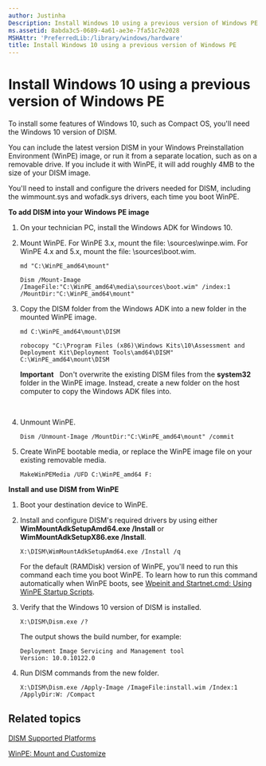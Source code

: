 ```yaml
---
author: Justinha
Description: Install Windows 10 using a previous version of Windows PE
ms.assetid: 8abda3c5-0689-4a61-ae3e-7fa51c7e2028
MSHAttr: 'PreferredLib:/library/windows/hardware'
title: Install Windows 10 using a previous version of Windows PE
---
```


# Install Windows 10 using a previous version of Windows PE


To install some features of Windows 10, such as Compact OS, you'll need the Windows 10 version of DISM.

You can include the latest version DISM in your Windows Preinstallation Environment (WinPE) image, or run it from a separate location, such as on a removable drive. If you include it with WinPE, it will add roughly 4MB to the size of your DISM image.

You'll need to install and configure the drivers needed for DISM, including the wimmount.sys and wofadk.sys drivers, each time you boot WinPE.

**To add DISM into your Windows PE image**

1.  On your technician PC, install the Windows ADK for Windows 10.
2.  Mount WinPE. For WinPE 3.x, mount the file: \\sources\\winpe.wim. For WinPE 4.x and 5.x, mount the file: \\sources\\boot.wim.

    ``` syntax
    md "C:\WinPE_amd64\mount"

    Dism /Mount-Image /ImageFile:"C:\WinPE_amd64\media\sources\boot.wim" /index:1 /MountDir:"C:\WinPE_amd64\mount"
    ```

3.  Copy the DISM folder from the Windows ADK into a new folder in the mounted WinPE image.

    ``` syntax
    md C:\WinPE_amd64\mount\DISM

    robocopy "C:\Program Files (x86)\Windows Kits\10\Assessment and Deployment Kit\Deployment Tools\amd64\DISM" C:\WinPE_amd64\mount\DISM
    ```

    **Important**   Don't overwrite the existing DISM files from the **system32** folder in the WinPE image. Instead, create a new folder on the host computer to copy the Windows ADK files into.

     

4.  Unmount WinPE.

    ``` syntax
    Dism /Unmount-Image /MountDir:"C:\WinPE_amd64\mount" /commit
    ```

5.  Create WinPE bootable media, or replace the WinPE image file on your existing removable media.

    ``` syntax
    MakeWinPEMedia /UFD C:\WinPE_amd64 F:
    ```

**Install and use DISM from WinPE**

1.  Boot your destination device to WinPE.
2.  Install and configure DISM's required drivers by using either **WimMountAdkSetupAmd64.exe /Install** or **WimMountAdkSetupX86.exe /Install**.

    ``` syntax
    X:\DISM\WimMountAdkSetupAmd64.exe /Install /q
    ```

    For the default (RAMDisk) version of WinPE, you'll need to run this command each time you boot WinPE. To learn how to run this command automatically when WinPE boots, see [Wpeinit and Startnet.cmd: Using WinPE Startup Scripts](wpeinit-and-startnetcmd-using-winpe-startup-scripts.md).

3.  Verify that the Windows 10 version of DISM is installed.

    ``` syntax
    X:\DISM\Dism.exe /?
    ```

    The output shows the build number, for example:

    ``` syntax
    Deployment Image Servicing and Management tool
    Version: 10.0.10122.0
    ```

4.  Run DISM commands from the new folder.

    ``` syntax
    X:\DISM\Dism.exe /Apply-Image /ImageFile:install.wim /Index:1 /ApplyDir:W: /Compact
    ```

## <span id="related_topics"></span>Related topics


[DISM Supported Platforms](dism-supported-platforms.md)

[WinPE: Mount and Customize](winpe-mount-and-customize.md)

 

 






